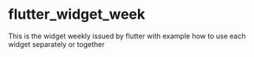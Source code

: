 # flutter_widget_week

This is the widget weekly issued by flutter with example how to use each widget separately or together
